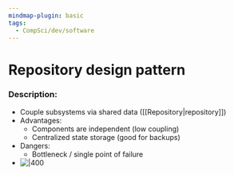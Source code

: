 ```yaml
---
mindmap-plugin: basic
tags:
  - CompSci/dev/software
---
```

# Repository design pattern
### Description:
- Couple subsystems via shared data ([[Repository|repository]])
- Advantages:
	- Components are independent (low coupling)  
	- Centralized state storage (good for backups)  
- Dangers:  
	- Bottleneck / single point of failure  
- ![|400](https://codingsight.com/wp-content/uploads/2017/09/layers.png)